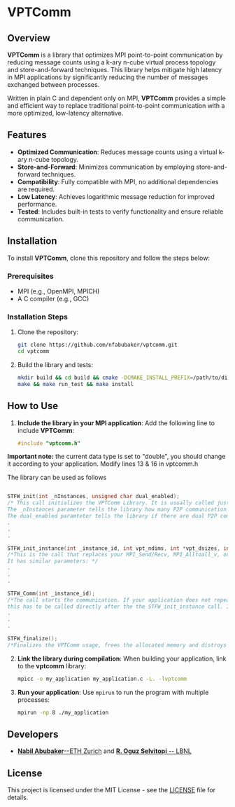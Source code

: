 # VPTComm

## Overview

**VPTComm** is a library that optimizes MPI point-to-point communication by reducing message counts using a k-ary n-cube virtual process topology and store-and-forward techniques. This library helps mitigate high latency in MPI applications by significantly reducing the number of messages exchanged between processes.

Written in plain C and dependent only on MPI, **VPTComm** provides a simple and efficient way to replace traditional point-to-point communication with a more optimized, low-latency alternative.

## Features

- **Optimized Communication**: Reduces message counts using a virtual k-ary n-cube topology.
- **Store-and-Forward**: Minimizes communication by employing store-and-forward techniques.
- **Compatibility**: Fully compatible with MPI, no additional dependencies are required.
- **Low Latency**: Achieves logarithmic message reduction for improved performance.
- **Tested**: Includes built-in tests to verify functionality and ensure reliable communication.

## Installation

To install **VPTComm**, clone this repository and follow the steps below:

### Prerequisites

- MPI (e.g., OpenMPI, MPICH)
- A C compiler (e.g., GCC)

### Installation Steps

1. Clone the repository:
    ```bash
    git clone https://github.com/nfabubaker/vptcomm.git
    cd vptcomm
    ```

2. Build the library and tests:
    ```bash
    mkdir build && cd build && cmake -DCMAKE_INSTALL_PREFIX=/path/to/dir ..
    make && make run_test && make install
    ```

## How to Use

1. **Include the library in your MPI application**:
    Add the following line to include **VPTComm**:
    ```c
    #include "vptcomm.h"
    ```
**Important note:** the current data type is set to "double", you should change it according to your application. Modify lines 13 & 16 in vptcomm.h

The library can be used as follows
```c

STFW_init(int _nInstances, unsigned char dual_enabled);
/* This call initializes the VPTComm Library. It is usually called just after MPI_Init in your application.
The _nInstances parameter tells the library how many P2P communication instances you would like to call in your application.
The dual_enabled paramteter tells the library if there are dual P2P communication calls (such as in an Expand/Reduce scenario)*/
.
.
.

STFW_init_instance(int _instance_id, int vpt_ndims, int *vpt_dsizes, int npsend, int *sendlist, int nprecv, int *recvlist, int *ssend, vptcomm_real_t **sendp, int *srecv, vptcomm_real_t **recvp, int *topomap);
/*This is the call that replaces your MPI_Send/Recv, MPI_Alltoall_v, or MPI_Neighbor_alltoallv calls.
It has similar parameters: */
.
.
.

STFW_Comm(int _instance_id);
/*The call starts the communication. If your application does not repeast the P2P communication more than once,
this has to be called directly after the the STFW_init_instance call. If your application repeats the P2P communication pattern (even if the data change), then the STFW_init_instance can be called once, and the STFW_Comm can be called inside the repetition loop.*/
.
.
.

STFW_finalize();
/*Finalizes the VPTComm usage, frees the allocated memory and distroys all relevant structs*/
```


2. **Link the library during compilation**:
    When building your application, link to the **vptcomm** library:
    ```bash
    mpicc -o my_application my_application.c -L. -lvptcomm
    ```

3. **Run your application**:
    Use `mpirun` to run the program with multiple processes:
    ```bash
    mpirun -np 8 ./my_application
    ```


## Developers

- [**Nabil Abubaker**--ETH Zurich](https://github.com/nfabubaker) and [**R. Oguz Selvitopi** -- LBNL](https://github.com/roguzsel)

## License

This project is licensed under the MIT License - see the [LICENSE](LICENSE) file for details.

